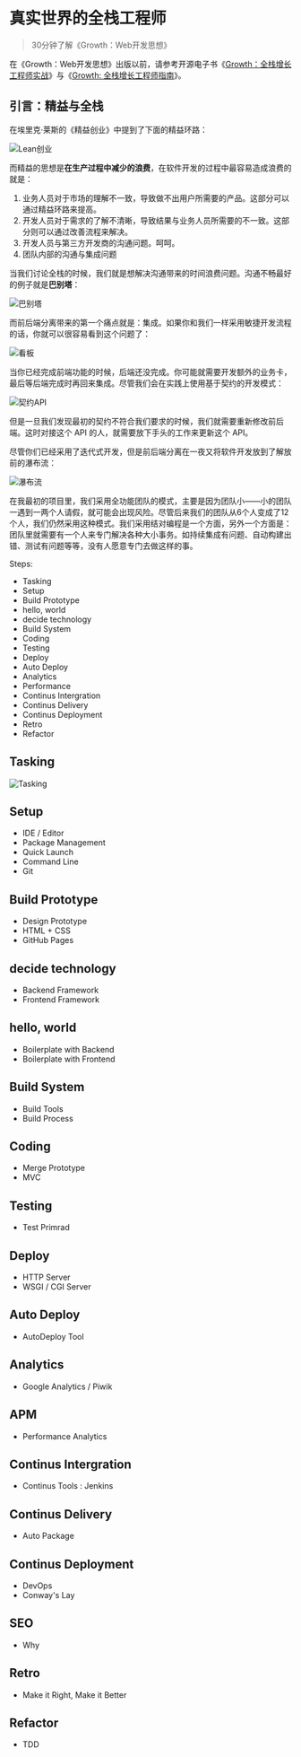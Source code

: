 真实世界的全栈工程师
===

> 30分钟了解《Growth：Web开发思想》

在《Growth：Web开发思想》出版以前，请参考开源电子书《[Growth：全栈增长工程师实战](https://github.com/phodal/growth-in-action)》与《[Growth: 全栈增长工程师指南](https://github.com/phodal/growth-ebook)》。

引言：精益与全栈
---

在埃里克·莱斯的《精益创业》中提到了下面的精益环路：

![Lean创业](images/lean-loop.jpg)

而精益的思想是**在生产过程中减少的浪费**，在软件开发的过程中最容易造成浪费的就是：

 1. 业务人员对于市场的理解不一致，导致做不出用户所需要的产品。这部分可以通过精益环路来提高。
 2. 开发人员对于需求的了解不清晰，导致结果与业务人员所需要的不一致。这部分则可以通过改善流程来解决。
 3. 开发人员与第三方开发商的沟通问题。呵呵。
 4. 团队内部的沟通与集成问题

当我们讨论全栈的时候，我们就是想解决沟通带来的时间浪费问题。沟通不畅最好的例子就是**巴别塔**：

![巴别塔](images/babie.jpg)

而前后端分离带来的第一个痛点就是：集成。如果你和我们一样采用敏捷开发流程的话，你就可以很容易看到这个问题了：

![看板](images/kanban.jpg)

当你已经完成前端功能的时候，后端还没完成。你可能就需要开发额外的业务卡，最后等后端完成时再回来集成。尽管我们会在实践上使用基于契约的开发模式：

![契约API](images/api-architecture-two.png)

但是一旦我们发现最初的契约不符合我们要求的时候，我们就需要重新修改前后端。这时对接这个 API 的人，就需要放下手头的工作来更新这个 API。

尽管你们已经采用了迭代式开发，但是前后端分离在一夜又将软件开发放到了解放前的瀑布流：

![瀑布流](images/waterfall.jpg)

在我最初的项目里，我们采用全功能团队的模式，主要是因为团队小——小的团队一遇到一两个人请假，就可能会出现风险。尽管后来我们的团队从6个人变成了12个人，我们仍然采用这种模式。我们采用结对编程是一个方面，另外一个方面是：团队里就需要有一个人来专门解决各种大小事务。如持续集成有问题、自动构建出错、测试有问题等等，没有人愿意专门去做这样的事。

Steps:

 - Tasking
 - Setup
 - Build Prototype
 - hello, world
 - decide technology
 - Build System
 - Coding
 - Testing
 - Deploy
 - Auto Deploy
 - Analytics
 - Performance
 - Continus Intergration
 - Continus Delivery
 - Continus Deployment
 - Retro 
 - Refactor



Tasking
---

![Tasking](images/tasking.png)

Setup
---

 - IDE / Editor
 - Package Management
 - Quick Launch
 - Command Line
 - Git 

Build Prototype
---

 - Design Prototype
 - HTML + CSS
 - GitHub Pages

decide technology
---

 - Backend Framework
 - Frontend Framework

hello, world
---

 - Boilerplate with Backend
 - Boilerplate with Frontend

Build System
---

 - Build Tools
 - Build Process

Coding
---

 - Merge Prototype
 - MVC
 
Testing
---

 - Test Primrad

Deploy
---

 - HTTP Server
 - WSGI / CGI Server

Auto Deploy
---
 
  - AutoDeploy Tool
 
Analytics
---

 - Google Analytics / Piwik

APM
---

 - Performance Analytics

Continus Intergration
---

 - Continus Tools : Jenkins

Continus Delivery
---

 - Auto Package

Continus Deployment
---

 - DevOps
 - Conway's Lay

SEO
---

 - Why
 
Retro 
---

 - Make it Right, Make it Better

Refactor
---

 - TDD
 